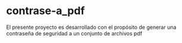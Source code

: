 # contrase-a_pdf
El presente proyecto es desarrollado con el propósito de generar una contraseña de seguridad a un conjunto de archivos pdf
